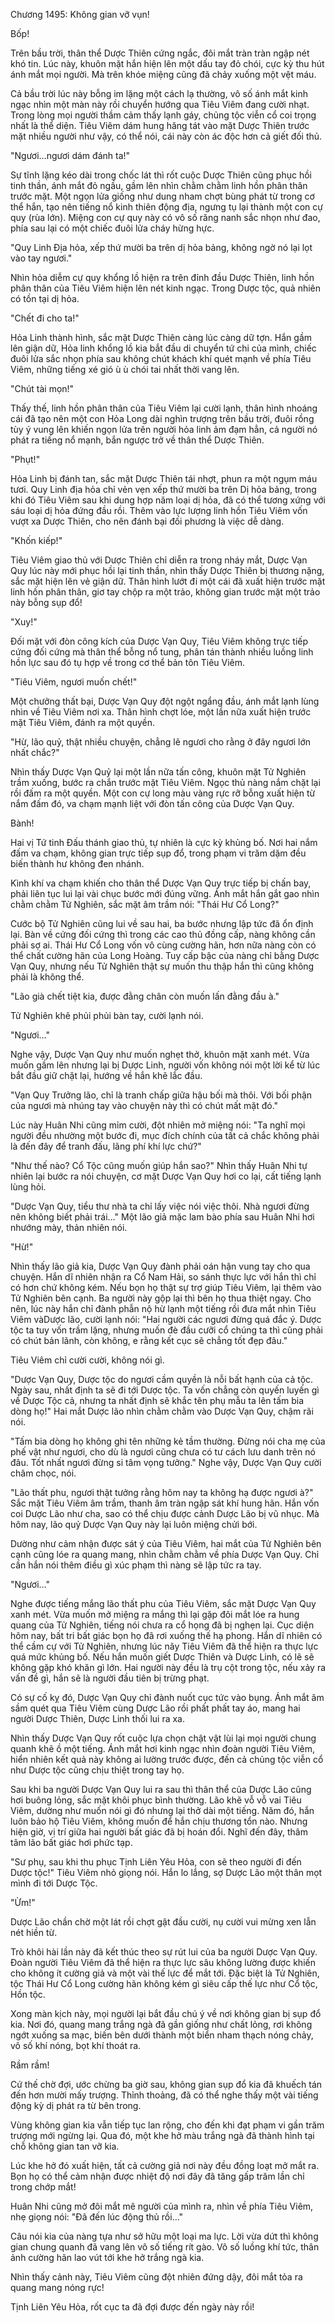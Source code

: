




Chương 1495: Không gian vỡ vụn!


Bốp!

Trên bầu trời, thân thể Dược Thiên cứng ngắc, đôi mắt tràn tràn ngập nét khó tin. Lúc này, khuôn mặt hắn hiện lên một dấu tay đỏ chói, cực kỳ thu hút ánh mắt mọi người. Mà trên khóe miệng cũng đã chảy xuống một vệt máu.

Cả bầu trời lúc này bỗng im lặng một cách lạ thường, vô số ánh mắt kinh ngạc nhìn một màn này rồi chuyển hướng qua Tiêu Viêm đang cười nhạt. Trong lòng mọi người thầm cảm thấy lạnh gáy, chủng tộc viễn cổ coi trọng nhất là thể diện. Tiêu Viêm dám hung hăng tát vào mặt Dược Thiên trước mặt nhiều người như vậy, có thể nói, cái này còn ác độc hơn cả giết đối thủ.

"Ngươi…ngươi dám đánh ta!"

Sự tĩnh lặng kéo dài trong chốc lát thì rốt cuộc Dược Thiên cũng phục hồi tinh thần, ánh mắt đỏ ngầu, gầm lên nhìn chằm chằm linh hồn phân thân trước mặt. Một ngọn lửa giống như dung nham chợt bùng phát từ trong cơ thể hắn, tạo nên tiếng nổ kinh thiên động địa, ngưng tụ lại thành một con cự quy (rùa lớn). Miệng con cự quy này có vô số răng nanh sắc nhọn như đao, phía sau lại có một chiếc đuôi lửa cháy hừng hực.

"Quy Linh Địa hỏa, xếp thứ mười ba trên dị hỏa bảng, không ngờ nó lại lọt vào tay ngươi."

Nhìn hỏa diễm cự quy khổng lồ hiện ra trên đỉnh đầu Dược Thiên, linh hồn phân thân của Tiêu Viêm hiện lên nét kinh ngạc. Trong Dược tộc, quả nhiên có tồn tại dị hỏa.

"Chết đi cho ta!"

Hỏa Linh thành hình, sắc mặt Dược Thiên càng lúc càng dữ tợn. Hắn gầm lên giận dữ, Hỏa linh khổng lồ kia bắt đầu di chuyển tứ chi của mình, chiếc đuôi lửa sắc nhọn phía sau không chút khách khí quét mạnh về phía Tiêu Viêm, những tiếng xé gió ù ù chói tai nhất thời vang lên.

"Chút tài mọn!"

Thấy thế, linh hồn phân thân của Tiêu Viêm lại cười lạnh, thân hình nhoáng cái đã tạo nên một con Hỏa Long dài nghìn trượng trên bầu trời, đuôi rồng tùy ý vung lên khiến ngọn lửa trên người hỏa linh ảm đạm hẳn, cả người nó phát ra tiếng nổ mạnh, bắn ngược trở về thân thể Dược Thiên.

"Phụt!"

Hỏa Linh bị đánh tan, sắc mặt Dược Thiên tái nhợt, phun ra một ngụm máu tươi. Quy Linh địa hỏa chỉ vẻn vẹn xếp thứ mười ba trên Dị hỏa bảng, trong khi đó Tiêu Viêm sau khi dung hợp năm loại dị hỏa, đã có thể tương xứng với sáu loại dị hỏa đứng đầu rồi. Thêm vào lực lượng linh hồn Tiêu Viêm vốn vượt xa Dược Thiên, cho nên đánh bại đối phương là việc dễ dàng.

"Khốn kiếp!"

Tiêu Viêm giao thủ với Dược Thiên chỉ diễn ra trong nháy mắt, Dược Vạn Quy lúc này mới phục hồi lại tinh thần, nhìn thấy Dược Thiên bị thương nặng, sắc mặt hiện lên vẻ giận dữ. Thân hình lướt đi một cái đã xuất hiện trước mặt linh hồn phân thân, giơ tay chộp ra một trảo, không gian trước mặt một trảo này bỗng sụp đổ!

"Xuy!"

Đối mặt với đòn công kích của Dược Vạn Quy, Tiêu Viêm không trực tiếp cứng đối cứng mà thân thể bỗng nổ tung, phân tán thành nhiều luồng linh hồn lực sau đó tụ hợp về trong cơ thể bản tôn Tiêu Viêm.

"Tiêu Viêm, ngươi muốn chết!"

Một chưởng thất bại, Dược Vạn Quy đột ngột ngẩng đầu, ánh mắt lạnh lùng nhìn về Tiêu Viêm nơi xa. Thân hình chợt lóe, một lần nữa xuất hiện trước mặt Tiêu Viêm, đánh ra một quyền.

"Hừ, lão quỷ, thật nhiều chuyện, chẳng lẽ ngươi cho rằng ở đây ngươi lớn nhất chắc?"

Nhìn thấy Dược Vạn Quỷ lại một lần nữa tấn công, khuôn mặt Tử Nghiên trầm xuống, bước ra chắn trước mặt Tiêu Viêm. Ngọc thủ nàng nắm chặt lại rồi đấm ra một quyền. Một con cự long màu vàng rực rỡ bỗng xuất hiện từ nắm đấm đó, va chạm mạnh liệt với đòn tấn công của Dược Vạn Quy.

Bành!

Hai vị Tứ tinh Đấu thánh giao thủ, tự nhiên là cực kỳ khủng bố. Nơi hai nắm đấm va chạm, không gian trực tiếp sụp đổ, trong phạm vi trăm dặm đều biến thành hư không đen nhánh.

Kình khí va chạm khiến cho thân thể Dược Vạn Quy trực tiếp bị chấn bay, phải liên tục lui lại vài chục bước mới đúng vững. Ánh mắt hắn gắt gao nhìn chằm chằm Tử Nghiên, sắc mặt âm trầm nói: "Thái Hư Cổ Long?"

Cước bộ Tử Nghiên cũng lui về sau hai, ba bước nhưng lập tức đã ổn định lại. Bàn về cứng đối cứng thì trong các cao thủ đồng cấp, nàng không cần phải sợ ai. Thái Hư Cổ Long vốn vô cùng cường hãn, hơn nữa nàng còn có thể chất cường hãn của Long Hoàng. Tuy cấp bậc của nàng chỉ bằng Dược Vạn Quy, nhưng nếu Tử Nghiên thật sự muốn thu thập hắn thì cũng không phải là không thể.

"Lão già chết tiệt kia, được đằng chân còn muốn lấn đằng đầu à."

Tử Nghiên khẽ phủi phủi bàn tay, cười lạnh nói.

"Ngươi…"

Nghe vậy, Dược Vạn Quy như muốn nghẹt thở, khuôn mặt xanh mét. Vừa muốn gầm lên nhưng lại bị Dược Linh, người vốn không nói một lời kể từ lúc bắt đầu giữ chặt lại, hướng về hắn khẽ lắc đầu.

"Vạn Quy Trưởng lão, chỉ là tranh chấp giữa hậu bối mà thôi. Với bối phận của ngươi mà nhúng tay vào chuyện này thì có chút mất mặt đó."

Lúc này Huân Nhi cũng mỉm cười, đột nhiên mở miệng nói: "Ta nghĩ mọi người đều nhường một bước đi, mục đích chính của tất cả chắc không phải là đến đây để tranh đấu, lãng phí khí lực chứ?"

"Như thế nào? Cổ Tộc cũng muốn giúp hắn sao?" Nhìn thấy Huân Nhi tự nhiên lại bước ra nói chuyện, cơ mặt Dược Vạn Quy hơi co lại, cất tiếng lạnh lùng hỏi.

"Dược Vạn Quy, tiểu thư nhà ta chỉ lấy việc nói việc thôi. Nhà ngươi đừng nên không biết phải trái…" Một lão giả mặc lam bào phía sau Huân Nhi hơi nhướng mày, thản nhiên nói.

"Hừ!"

Nhìn thấy lão giả kia, Dược Vạn Quy đành phải oán hận vung tay cho qua chuyện. Hắn dĩ nhiên nhận ra Cổ Nam Hải, so sánh thực lực với hắn thì chỉ có hơn chứ không kém. Nếu bọn họ thật sự trợ giúp Tiêu Viêm, lại thêm vào Tử Nghiên bên cạnh. Ba người này gộp lại thì bên họ thua thiệt ngay. Cho nên, lúc này hắn chỉ đành phẫn nộ hừ lạnh một tiếng rồi đưa mắt nhìn Tiêu Viêm vàDược lão, cười lạnh nói: "Hai người các ngươi đừng quá đắc ý. Dược tộc ta tuy vốn trầm lặng, nhưng muốn đè đầu cưỡi cổ chúng ta thì cũng phải có chút bản lãnh, còn không, e rằng kết cục sẽ chẳng tốt đẹp đâu."

Tiêu Viêm chỉ cười cười, không nói gì.

"Dược Vạn Quy, Dược tộc do ngươi cầm quyền là nỗi bất hạnh của cả tộc. Ngày sau, nhất định ta sẽ đi tới Dược tộc. Ta vốn chẳng còn quyến luyến gì về Dược Tộc cả, nhưng ta nhất định sẽ khắc tên phụ mẫu ta lên tấm bia dòng họ!" Hai mắt Dược lão nhìn chằm chằm vào Dược Vạn Quy, chậm rãi nói.

"Tấm bia dòng họ không ghi tên những kẻ tầm thường. Đừng nói cha mẹ của phế vật như ngươi, cho dù là ngươi cũng chưa có tư cách lưu danh trên nó đâu. Tốt nhất ngươi đừng si tâm vọng tưởng." Nghe vậy, Dược Vạn Quy cười châm chọc, nói.

"Lão thất phu, ngươi thật tưởng rằng hôm nay ta không hạ được ngươi à?" Sắc mặt Tiêu Viêm âm trầm, thanh âm tràn ngập sát khí hung hãn. Hắn vốn coi Dược Lão như cha, sao có thể chịu được cảnh Dược Lão bị vũ nhục. Mà hôm nay, lão quỷ Dược Vạn Quy này lại luôn miệng chửi bới.

Dường như cảm nhận được sát ý của Tiêu Viêm, hai mắt của Tử Nghiên bên cạnh cũng lóe ra quang mang, nhìn chằm chằm về phía Dược Vạn Quy. Chỉ cần hắn nói thêm điều gì xúc phạm thì nàng sẽ lập tức ra tay.

"Ngươi…"

Nghe được tiếng mắng lão thất phu của Tiêu Viêm, sắc mặt Dược Vạn Quy xanh mét. Vừa muốn mở miệng ra mắng thì lại gặp đôi mắt lóe ra hung quang của Tử Nghiên, tiếng nói chưa ra cổ họng đã bị nghẹn lại. Cục diện hôm nay, bất tri bất giác bọn họ đã rơi xuống thế hạ phong. Hắn dĩ nhiên có thể cầm cự với Tử Nghiên, nhưng lúc nãy Tiêu Viêm đã thể hiện ra thực lực quá mức khủng bố. Nếu hắn muốn giết Dược Thiên và Dược Linh, có lẽ sẽ không gặp khó khăn gì lớn. Hai người này đều là trụ cột trong tộc, nếu xảy ra vấn đề gì, hắn sẽ là người đầu tiên bị trừng phạt.

Có sự cố kỵ đó, Dược Vạn Quy chỉ đành nuốt cục tức vào bụng. Ánh mắt âm sầm quét qua Tiêu Viêm cùng Dược Lão rồi phất phất tay áo, mang hai người Dược Thiên, Dược Linh thối lui ra xa.

Nhìn thấy Dược Vạn Quy rốt cuộc lựa chọn chật vật lùi lại mọi người chung quanh khẽ ồ một tiếng. Ánh mắt hơi kinh ngạc nhìn đoàn người Tiêu Viêm, hiển nhiên kết quả này không ai lường trước được, đến cả chủng tộc viễn cổ như Dược tộc cũng chịu thiệt trong tay họ.

Sau khi ba người Dược Vạn Quy lui ra sau thì thân thể của Dược Lão cũng hơi buông lỏng, sắc mặt khôi phục bình thường. Lão khẽ vỗ vỗ vai Tiêu Viêm, dường như muốn nói gì đó nhưng lại thở dài một tiếng. Năm đó, hắn luôn bảo hộ Tiêu Viêm, không muốn để hắn chịu thương tổn nào. Nhưng hiện giờ, vị trí giữa hai người bất giác đã bị hoán đổi. Nghĩ đến đây, thâm tâm lão bất giác hơi phức tạp.

"Sư phụ, sau khi thu phục Tịnh Liên Yêu Hỏa, con sẽ theo người đi đến Dược tộc!" Tiêu Viêm nhỏ giọng nói. Hắn lo lắng, sợ Dược Lão một thân mọt mình đi tới Dược Tộc.

"Ừm!"

Dược Lão chần chờ một lát rồi chợt gật đầu cười, nụ cười vui mừng xen lẫn nét hiền từ.

Trò khôi hài lần này đã kết thúc theo sự rút lui của ba người Dược Vạn Quy. Đoàn người Tiêu Viêm đã thể hiện ra thực lực sâu không lường được khiến cho không ít cường giả và một vài thế lực để mắt tới. Đặc biệt là Tử Nghiên, tộc Thái Hư Cổ Long cường hãn không kém gì siêu cấp thế lực như Cổ tộc, Hồn tộc.

Xong màn kịch này, mọi người lại bắt đầu chú ý về nơi không gian bị sụp đổ kia. Nơi đó, quang mang trắng ngà đã gần giống như chất lỏng, rơi không ngớt xuống sa mạc, biến bên dưới thành một biển nham thạch nóng chảy, vô số khí nóng, bọt khí thoát ra.

Rầm rầm!

Cứ thế chờ đợi, ước chừng ba giờ sau, không gian sụp đổ kia đã khuếch tán đến hơn mười mấy trượng. Thỉnh thoảng, đã có thể nghe thấy một vài tiếng động kỳ dị phát ra từ bên trong.

Vùng không gian kia vẫn tiếp tục lan rộng, cho đến khi đạt phạm vi gần trăm trượng mới ngừng lại. Qua đó, một khe hở màu trắng ngà đã thành hình tại chỗ không gian tan vỡ kia.

Lúc khe hở đó xuất hiện, tất cả cường giả nơi này đều đồng loạt mở mắt ra. Bọn họ có thể cảm nhận được nhiệt độ nơi đây đã tăng gấp trăm lần chỉ trong chớp mắt!

Huân Nhi cũng mở đôi mắt mê người của mình ra, nhìn về phía Tiêu Viêm, nhẹ giọng nói: "Đã đến lúc động thủ rồi…"

Câu nói kia của nàng tựa như sở hữu một loại ma lực. Lời vừa dứt thì không gian chung quanh đã vang lên vô số tiếng rít gào. Vô số luồng khí tức, thân ảnh cường hãn lao vút tới khe hở trắng ngà kia.

Nhìn thấy cảnh này, Tiêu Viêm cũng đột nhiên đứng dậy, đôi mắt tỏa ra quang mang nóng rực!

Tịnh Liên Yêu Hỏa, rốt cục ta đã đợi được đến ngày này rồi!




